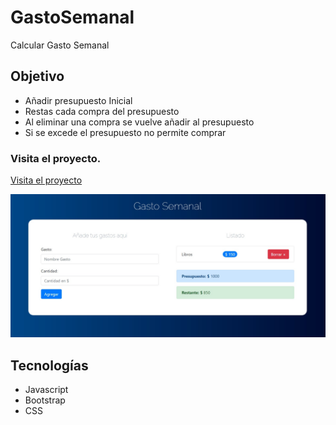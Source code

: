 # GastoSemanal
Calcular Gasto Semanal

## Objetivo
+ Añadir presupuesto Inicial
+ Restas cada compra del presupuesto
+ Al eliminar una compra se vuelve añadir al presupuesto
+ Si se excede el presupuesto no permite comprar

### Visita el proyecto.

[Visita el proyecto](https://miguelpl32.github.io/GastoSemanal/)

![](portada-gastosemanal.jpg)

## Tecnologías
+ Javascript
+ Bootstrap
+ CSS
